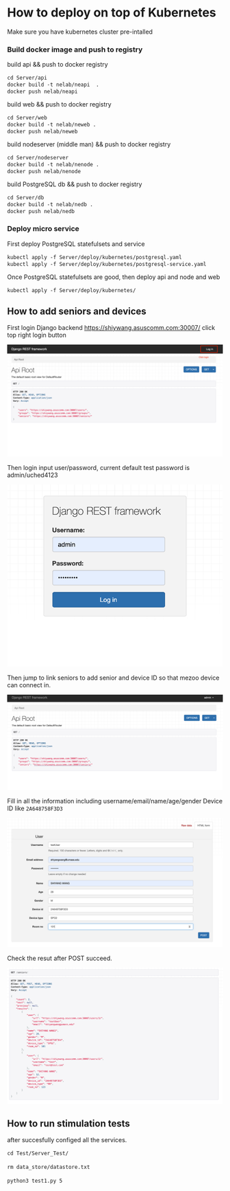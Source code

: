 # How to deploy on top of Kubernetes

Make sure you have kubernetes cluster pre-intalled


### Build docker image and push to registry

build api && push to docker registry
```
cd Server/api 
docker build -t nelab/neapi  .
docker push nelab/neapi
```

build web && push to docker registry
```
cd Server/web
docker build -t nelab/neweb .
docker push nelab/neweb
```

build nodeserver (middle man) && push to docker registry
```
cd Server/nodeserver
docker build -t nelab/nenode .
docker push nelab/nenode
```

build PostgreSQL db && push to docker registry
```
cd Server/db
docker build -t nelab/nedb .
docker push nelab/nedb
```

### Deploy micro service

First deploy PostgreSQL statefulsets and service

```
kubectl apply -f Server/deploy/kubernetes/postgresql.yaml
kubectl apply -f Server/deploy/kubernetes/postgresql-service.yaml
```

Once PostgreSQL statefulsets are good, then deploy api and node and web
```
kubectl apply -f Server/deploy/kubernetes/
```

## How to add seniors and devices

First login Django backend https://shiywang.asuscomm.com:30007/ click top right login button

![click login](image/login.png)

Then login input user/password, current default test password is admin/uched4123

![](image/2.png)


Then jump to link seniors to add senior and device ID so that mezoo device can connect in.

![](image/3.png)

Fill in all the information including username/email/name/age/gender Device ID like `2A648758F3D3`

![](image/4.png)

Check the resut after POST succeed.

![](image/5.png)


## How to run stimulation tests

after succesfully configed all the services.

```
cd Test/Server_Test/

rm data_store/datastore.txt

python3 test1.py 5
```
